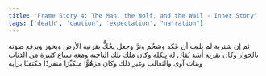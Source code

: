 ```yaml
---
title: "Frame Story 4: The Man, the Wolf, and the Wall - Inner Story"
tags: ['death', 'caution', 'expectation', "narration"]
---
```


 ثم إن شتربة لم يلبث أن عَكِد وشحُم وترَّ وجعل يحُكُّ بقرنيه الأرض ويخور ويرفع صوته بالخوار وكان بقربه أسَد يُقال له بِنكلة وكان ملك تلك الناحية ومعه سباع كثيرة من الذئاب وبنات آوى والثعالب وغير ذلك وكان مزهُوًّا متكبِّرًا منفردًا مكتفيًا برأيه
